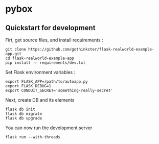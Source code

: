 # pybox

## Quickstart for development
Firt, get source files, and install requirements : 
````
git clone https://github.com/gothinkster/flask-realworld-example-app.git
cd flask-realworld-example-app
pip install -r requirements/dev.txt
````
Set Flask environment variables : 
````
export FLASK_APP=/path/to/autoapp.py
export FLASK_DEBUG=1
export CONDUIT_SECRET='something-really-secret'
````

Next, create DB and its elements
````
flask db init
flask db migrate
flask db upgrade
````

You can now run the development server
````
flask run --with-threads
````
